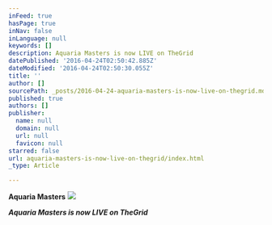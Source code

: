 ```yaml
---
inFeed: true
hasPage: true
inNav: false
inLanguage: null
keywords: []
description: Aquaria Masters is now LIVE on TheGrid
datePublished: '2016-04-24T02:50:42.885Z'
dateModified: '2016-04-24T02:50:30.055Z'
title: ''
author: []
sourcePath: _posts/2016-04-24-aquaria-masters-is-now-live-on-thegrid.md
published: true
authors: []
publisher:
  name: null
  domain: null
  url: null
  favicon: null
starred: false
url: aquaria-masters-is-now-live-on-thegrid/index.html
_type: Article

---
```

**Aquaria Masters**
![](https://the-grid-user-content.s3-us-west-2.amazonaws.com/31dfefdd-789a-499c-be8f-9daed496657d.jpg)

**_Aquaria Masters is now LIVE on TheGrid_**